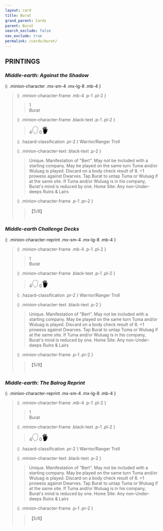 ```yaml
---
layout: card
title: Burat
grand_parent: Cards
parent: Burat
search_exclude: false
nav_exclude: true
permalink: /cards/burat/
---
```


## PRINTINGS


### _Middle-earth: Against the Shadow_

{: .minion-character .mx-sm-4 .mx-lg-8 .mb-4 }
> {: .minion-character-frame .mb-4 .p-1 .pl-2 }
> > <div class="hazard-mp">1</div>
> > <div class="card-name">Burat</div>
>
> {: .minion-character-frame .black-text .p-1 .pl-2 }
> > 4![](/assets/images/mind.svg) 0![](/assets/images/di.svg)
>
> {: .hazard-classification .pr-2 }
> Warrior/Ranger Troll
>
> {: .minion-character-text .black-text .p-2 }
> > Unique. Manifestation of "Bert". May not be included with a starting company. May be played on the same turn Tuma and/or Wuluag is played. Discard on a body check result of 8. +1 prowess against Dwarves. Tap Burat to untap Tuma or Wuluag if at the same site. If Tuma and/or Wuluag is in his company, Burat's mind is reduced by one.   Home Site: Any non-Under-deeps Ruins & Lairs 
>
> {: .minion-character-frame .p-1 .pr-2 }
> > <div class="card-shield">【5/8】</div>
> > <div class="card-corruption-white">&nbsp;</div>

### _Middle-earth Challenge Decks_

{: .minion-character-reprint .mx-sm-4 .mx-lg-8 .mb-4 }
> {: .minion-character-frame .mb-4 .p-1 .pl-2 }
> > <div class="hazard-mp">1</div>
> > <div class="card-name">Burat</div>
>
> {: .minion-character-frame .black-text .p-1 .pl-2 }
> > 4![](/assets/images/mind.svg) 0![](/assets/images/di.svg)
>
> {: .hazard-classification .pr-2 }
> Warrior/Ranger Troll
>
> {: .minion-character-text .black-text .p-2 }
> > Unique. Manifestation of "Bert". May not be included with a starting company. May be played on the same turn Tuma and/or Wuluag is played. Discard on a body check result of 8. +1 prowess against Dwarves. Tap Burat to untap Tuma or Wuluag if at the same site. If Tuma and/or Wuluag is in his company, Burat's mind is reduced by one.   Home Site: Any non-Under-deeps Ruins & Lairs 
>
> {: .minion-character-frame .p-1 .pr-2 }
> > <div class="card-shield">【5/8】</div>
> > <div class="card-corruption-white">&nbsp;</div>

### _Middle-earth: The Balrog Reprint_

{: .minion-character-reprint .mx-sm-4 .mx-lg-8 .mb-4 }
> {: .minion-character-frame .mb-4 .p-1 .pl-2 }
> > <div class="hazard-mp">1</div>
> > <div class="card-name">Burat</div>
>
> {: .minion-character-frame .black-text .p-1 .pl-2 }
> > 4![](/assets/images/mind.svg) 0![](/assets/images/di.svg)
>
> {: .hazard-classification .pr-2 }
> Warrior/Ranger Troll
>
> {: .minion-character-text .black-text .p-2 }
> > Unique. Manifestation of "Bert". May not be included with a starting company. May be played on the same turn Tuma and/or Wuluag is played. Discard on a body check result of 8. +1 prowess against Dwarves. Tap Burat to untap Tuma or Wuluag if at the same site. If Tuma and/or Wuluag is in his company, Burat's mind is reduced by one.   Home Site: Any non-Under-deeps Ruins & Lairs 
>
> {: .minion-character-frame .p-1 .pr-2 }
> > <div class="card-shield">【5/8】</div>
> > <div class="card-corruption-white">&nbsp;</div>
